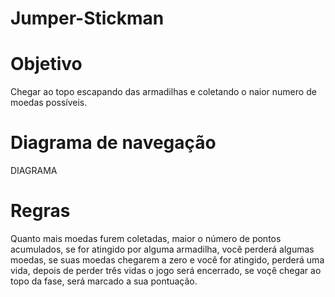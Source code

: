 # Jumper-Stickman
  
  
# Objetivo 
 Chegar ao topo escapando das armadilhas e coletando o naior numero de moedas possíveis.
 
 # Diagrama de navegação
DIAGRAMA
 
 # Regras
  Quanto mais moedas furem coletadas, maior o número de pontos acumulados, se for atingido por alguma armadilha, você perderá algumas moedas, se suas moedas chegarem a zero e você for atingido, perderá uma vida, depois de perder três vidas o jogo será encerrado, se voçê chegar ao topo da fase, será marcado a sua pontuação.
